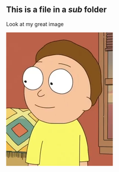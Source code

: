 ## This is a file in a <em id="234">sub</em> folder

Look at my great image

![Morty Image](./morty.png)